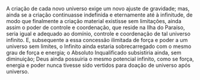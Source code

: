 ﻿A criação de cada novo universo exige um novo ajuste de gravidade; mas, ainda  se a criação continuasse indefinida e eternamente até à infinitude, de  modo que finalmente a criação material existisse sem limitações, ainda assim o poder de controle e coordenação, que reside na Ilha do Paraíso, seria igual e adequado ao domínio, controle e coordenação de tal universo infinito. E, subsequente a essa concessão ilimitada de força e poder a um universo sem limites, o Infinito ainda estaria sobrecarregado com o mesmo grau de força e energia; o Absoluto Inqualificado subsistiria ainda, sem diminuição; Deus ainda possuiria o mesmo potencial infinito, como se força, energia e poder nunca tivesse sido vertidos para doação de universo após universo.